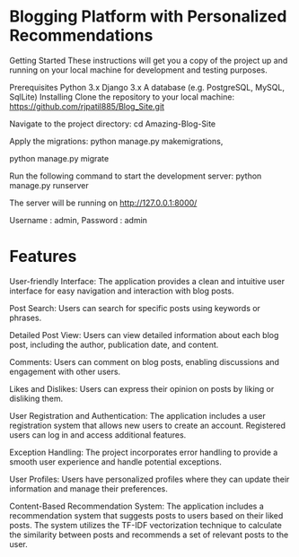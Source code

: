 # Blogging Platform with Personalized Recommendations

Getting Started
These instructions will get you a copy of the project up and running on your local machine for development and testing purposes.

Prerequisites
Python 3.x
Django 3.x
A database (e.g. PostgreSQL, MySQL, SqlLite)
Installing
Clone the repository to your local machine:
https://github.com/rjpatil885/Blog_Site.git

Navigate to the project directory:
cd Amazing-Blog-Site

Apply the migrations:
python manage.py makemigrations,

python manage.py migrate

Run the following command to start the development server:
python manage.py runserver

The server will be running on http://127.0.0.1:8000/

Username : admin,
Password : admin

# Features

User-friendly Interface: The application provides a clean and intuitive user interface for easy navigation and interaction with blog posts.

Post Search: Users can search for specific posts using keywords or phrases.

Detailed Post View: Users can view detailed information about each blog post, including the author, publication date, and content.

Comments: Users can comment on blog posts, enabling discussions and engagement with other users.

Likes and Dislikes: Users can express their opinion on posts by liking or disliking them.

User Registration and Authentication: The application includes a user registration system that allows new users to create an account. Registered users can log in and access additional features.

Exception Handling: The project incorporates error handling to provide a smooth user experience and handle potential exceptions.

User Profiles: Users have personalized profiles where they can update their information and manage their preferences.

Content-Based Recommendation System: The application includes a recommendation system that suggests posts to users based on their liked posts. The system utilizes the TF-IDF vectorization technique to calculate the similarity between posts and recommends a set of relevant posts to the user.
